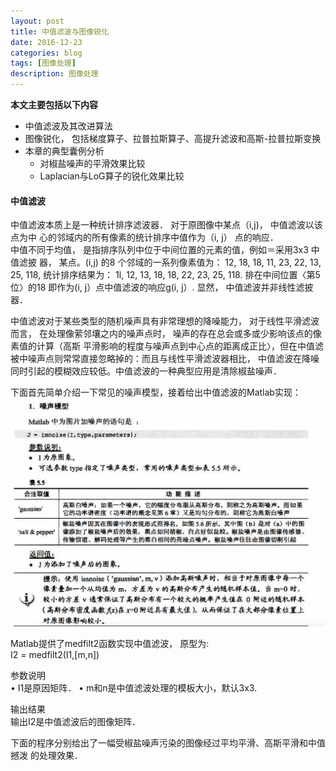 ```yaml
---
layout: post
title: 中值滤波与图像锐化
date: 2016-12-23
categories: blog
tags: [图像处理]
description: 图像处理
---
```


**本文主要包括以下内容**     

- 中值滤波及其改进算法
- 图像锐化， 包括梯度算子、拉普拉斯算子、高提升滤波和高斯-拉普拉斯变换
- 本章的典型囊例分析
    + 对椒盐噪声的平滑效果比较
    + Laplacian与LoG算子的锐化效果比较


#### 中值滤波     
中值滤波本质上是一种统计排序滤波器． 对于原图像中某点（i,j)， 中值滤波以该点为中
心的邻域内的所有像素的统计排序中值作为（i, j） 点的响应．                  
中值不同于均值， 是指排序队列中位于中间位置的元素的值，例如＝采用3x3 中值滤披
器， 某点。(i,j) 的8 个邻域的一系列像素值为： 12, 18, 18, 11, 23, 22, 13, 25, 118,
统计排序结果为： 1l, 12, 13, 18, 18, 22, 23, 25, 118. 排在中间位置〈第5 位〉的18
即作为(i, j）点中值滤波的响应g(i, j）. 显然， 中值滤波并非线性滤披器．     

中值滤波对于某些类型的随机噪声具有非常理想的降噪能力， 对于线性平滑滤波而言，
在处理像萦邻壤之内的噪声点时， 噪声的存在总会或多或少影响该点的像素值的计算（高斯
平滑影响的程度与噪声点到中心点的距离成正比〉，但在中值滤被中噪声点则常常直接忽略掉的：而且与线性平滑滤波器相比， 中值滤波在降噪同时引起的模糊效应较低。中值滤波的一种典型应用是清除椒盐噪声．

下面首先简单介绍一下常见的噪声模型，接着给出中值滤波的Matlab实现：     
![](https://raw.githubusercontent.com/whuhan2013/myImage/master/dataImage/chapter5/p15.png) 

Matlab提供了medfilt2函数实现中值滤波， 原型为:      
I2 = medfilt2(I1,[m,n])     

参数说明    
• I1是原因矩阵．
• m和n是中值滤波处理的模板大小，默认3x3.     

输出结果      
输出I2是中值滤波后的图像矩阵．     

下面的程序分别给出了一幅受椒盐噪声污染的图像经过平均平滑、高斯平滑和中值撼泼
的处理效果．    


